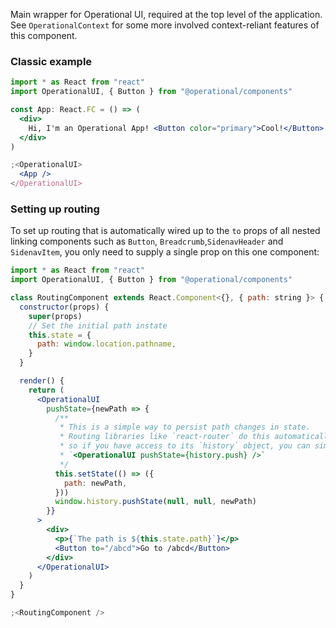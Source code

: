 Main wrapper for Operational UI, required at the top level of the application. See `OperationalContext` for some more involved context-reliant features of this component.

### Classic example

```jsx
import * as React from "react"
import OperationalUI, { Button } from "@operational/components"

const App: React.FC = () => (
  <div>
    Hi, I'm an Operational App! <Button color="primary">Cool!</Button>
  </div>
)

;<OperationalUI>
  <App />
</OperationalUI>
```

### Setting up routing

To set up routing that is automatically wired up to the `to` props of all nested linking components such as `Button`, `Breadcrumb`,`SidenavHeader` and `SidenavItem`, you only need to supply a single prop on this one component:

```jsx
import * as React from "react"
import OperationalUI, { Button } from "@operational/components"

class RoutingComponent extends React.Component<{}, { path: string }> {
  constructor(props) {
    super(props)
    // Set the initial path instate
    this.state = {
      path: window.location.pathname,
    }
  }

  render() {
    return (
      <OperationalUI
        pushState={newPath => {
          /**
           * This is a simple way to persist path changes in state.
           * Routing libraries like `react-router` do this automatically,
           * so if you have access to its `history` object, you can simply do
           * `<OperationalUI pushState={history.push} />`
           */
          this.setState(() => ({
            path: newPath,
          }))
          window.history.pushState(null, null, newPath)
        }}
      >
        <div>
          <p>{`The path is ${this.state.path}`}</p>
          <Button to="/abcd">Go to /abcd</Button>
        </div>
      </OperationalUI>
    )
  }
}

;<RoutingComponent />
```
